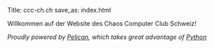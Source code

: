 Title: ccc-ch.ch
save_as: index.html

Willkommen auf der Website des Chaos Computer Club Schweiz!


<footer class="row">
  <region role="contentinfo" class="large-10 columns ">    
    <em>
      Proudly powered by <a href="http://getpelican.com/">Pelican</a>, which takes great advantage of <a href="http://python.org">Python</a>
    </em>   
  </region> 
</footer>